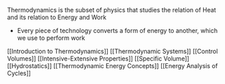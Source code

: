 Thermodynamics is the subset of physics that studies the relation of Heat and its relation to Energy and Work
- Every piece of technology converts a form of energy to another, which we use to perform work

[[Introduction to Thermodynamics]]
[[Thermodynamic Systems]]
[[Control Volumes]]
[[Intensive-Extensive Properties]]
[[Specific Volume]]
[[Hydrostatics]]
[[Thermodynamic Energy Concepts]]
[[Energy Analysis of Cycles]]
